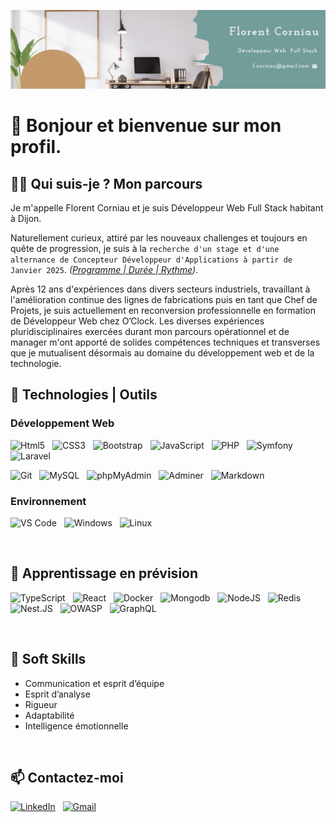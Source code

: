 ![COVER](https://github.com/FlorentCorniau/FlorentCorniau/blob/main/img/Florent_Corniau.png)

# 👋 Bonjour et bienvenue sur mon profil. 

## 🧑‍💼 Qui suis-je ? Mon parcours

Je m'appelle Florent Corniau et je suis Développeur Web Full Stack habitant à Dijon.

Naturellement curieux, attiré par les nouveaux challenges et toujours en quête de progression, je suis à la `recherche d'un stage et d'une alternance de Concepteur Développeur d'Applications à partir de Janvier 2025`.
*([Programme | Durée | Rythme](https://hub.oclock.io/alternance-cda-pro))*.

Après 12 ans d'expériences dans divers secteurs industriels, travaillant à l'amélioration continue des lignes de fabrications puis en tant que Chef de Projets, je suis actuellement en reconversion professionnelle en formation de Développeur Web chez O’Clock. Les diverses expériences pluridisciplinaires exercées durant mon parcours opérationnel et de manager m'ont apporté de solides compétences techniques et transverses que je mutualisent désormais au domaine du développement web et de la technologie.

## 💾 Technologies | Outils
### Développement Web

  <p align="left">
    <img src="https://img.shields.io/badge/Html5-353a45?logo=Html5" alt="Html5" title="Html5" height="25">
    &nbsp;
    <img src="https://img.shields.io/badge/CSS3-353a45?logo=CSS3&logoColor=1572B6" alt="CSS3" title="CSS3" height="25">
    &nbsp;
    <img src="https://img.shields.io/badge/Bootstrap-353a45?logo=Bootstrap" alt="Bootstrap" title="Bootstrap" height="25">
    &nbsp;
    <img src="https://img.shields.io/badge/JavaScript-353a45?logo=JavaScript" alt="JavaScript" title="JavaScript" height="25">
    &nbsp;
    <img src="https://img.shields.io/badge/PHP-353a45?logo=PHP" alt="PHP" title="PHP" height="25">
    &nbsp;
    <img src="https://img.shields.io/badge/Symfony-353a45?logo=Symfony" alt="Symfony" title="Symfony" height="25">
    &nbsp;
    <img src="https://img.shields.io/badge/Laravel-353a45?logo=Laravel" alt="Laravel" title="Laravel" height="25">
    &nbsp;
  </p>

  <p align="left">
    <img src="https://img.shields.io/badge/Git-353a45?logo=Git" alt="Git" title="Git" height="25">
    &nbsp;
    <img src="https://img.shields.io/badge/MySQL-353a45?logo=mysql" alt="MySQL" title="MySQL" height="25">
    &nbsp;
    <img src="https://img.shields.io/badge/phpMyAdmin-353a45?logo=phpMyAdmin" alt="phpMyAdmin" title="phpMyAdmin" height="25">
    &nbsp;
    <img src="https://img.shields.io/badge/Adminer-353a45?logo=adminer&logoColor=black" alt="Adminer" title="Adminer" height="25">
    &nbsp;
    <img src="https://img.shields.io/badge/Markdown-353a45?logo=Markdown" alt="Markdown" title="Markdown" height="25">
    &nbsp;
  </p>
 
### Environnement
 <p align="left">
    <img src="https://img.shields.io/badge/Visual_Studio_Code-353a45?logo=visual%20studio%20code&logoColor=blue" alt="VS Code" title="VS Code" height="25">
    &nbsp;
    <img src="https://img.shields.io/badge/Windows-353a45?logo=Windows&logoColor=blue" alt="Windows" title="Windows" height="25">
    &nbsp;
    <img src="https://img.shields.io/badge/Linux-353a45?logo=Linux" alt="Linux" title="Linux" height="25">
    &nbsp;
  </p>
  </br>

## 🌱 Apprentissage en prévision
  <p align="left">
    <img src="https://img.shields.io/badge/TypeScript -353a45?logo=TypeScript " alt="TypeScript " title="TypeScript " height="25">
    &nbsp;
    <img src="https://img.shields.io/badge/React-353a45?logo=React" alt="React" title="React" height="25">
    &nbsp;
    <img src="https://img.shields.io/badge/Docker-353a45?logo=Docker" alt="Docker" title="Docker" height="25">
    &nbsp;
    <img src="https://img.shields.io/badge/Mongodb-353a45?logo=Mongodb" alt="Mongodb" title="Mongodb" height="25">
    &nbsp;
    <img src="https://img.shields.io/badge/Node.JS-353a45?logo=Node.JS" alt="NodeJS" title="NodeJS" height="25">
    &nbsp;
    <img src="https://img.shields.io/badge/Redis-353a45?logo=Redis" alt="Redis" title="Redis" height="25">
    &nbsp;
    <img src="https://img.shields.io/badge/Nest.JS-353a45?logo=Nestjs&logoColor=red" alt="Nest.JS" title="Nest.JS" height="25">
    &nbsp;
    <img src="https://img.shields.io/badge/Owasp-353a45?logo=OWASP&logoColor=857db5" alt="OWASP" title="OWASP" height="25">
    &nbsp;
    <img src="https://img.shields.io/badge/GraphQL-353a45?logo=GraphQL&logoColor=DE33A6" alt="GraphQL" title="GraphQL" height="25">
    &nbsp;  
  </p>
  </br>

## 🧠 Soft Skills
- Communication et esprit d’équipe
- Esprit d’analyse
- Rigueur
- Adaptabilité
- Intelligence émotionnelle
</br>

## 📫 Contactez-moi

  <p align="left">
    <a href="https://www.linkedin.com/in/florent-corniau/"> <img src="https://img.shields.io/badge/LinkedIn-blue?logo=LinkedIn" alt="LinkedIn" title="LinkedIn" height="25"></a>
    &nbsp;
     <a href="mailto:f.corniau@gmail.com"><img src="https://img.shields.io/badge/Gmail-white?logo=Gmail" alt="Gmail" title="Gmail" height="25"></a>
  </p>

<!--
**FlorentCorniau/FlorentCorniau** is a ✨ _special_ ✨ repository because its `README.md` (this file) appears on your GitHub profile.
https://icons8.com/icon/tzQnYsj2vAdh/symfony-is-a-php-web-application-framework
Here are some ideas to get you started:

- 🔭 I’m currently working on ...
- 🌱 I’m currently learning ...
- 👯 I’m looking to collaborate on ...
- 🤔 I’m looking for help with ...
- 💬 Ask me about ...
- 📫 How to reach me: ...
- 😄 Pronouns: ...
- ⚡ Fun fact: ...
-->
